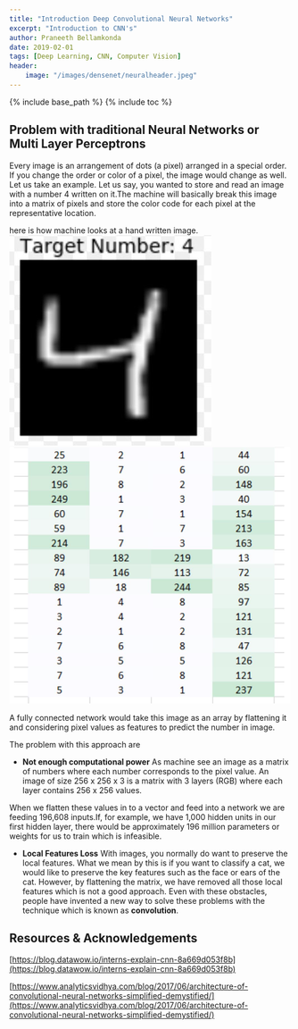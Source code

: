 ```yaml
---
title: "Introduction Deep Convolutional Neural Networks"
excerpt: "Introduction to CNN's"
author: Praneeth Bellamkonda
date: 2019-02-01
tags: [Deep Learning, CNN, Computer Vision]
header:
    image: "/images/densenet/neuralheader.jpeg"
---
```


{% include base_path %}
{% include toc %}

## Problem with traditional Neural Networks or Multi Layer Perceptrons

Every image is an arrangement of dots (a pixel) arranged in a special order. If you change the order or color of a pixel, the image would change as well. Let us take an example. Let us say, you wanted to store and read an image with a number 4 written on it.The machine will basically break this image into a matrix of pixels and store the color code for each pixel at the representative location. 

here is how machine looks at a hand written image.
![](/images/IntroCNN/image4.JPG)
![](/images/IntroCNN/machineimage4.JPG)

A fully connected network would take this image as an array by flattening it and considering pixel values as features to predict the number in image.

The problem with this approach are
*   **Not enough computational power**
As machine see an image as a matrix of numbers where each number corresponds to the pixel value. An image of size 256 x 256 x 3 is a matrix with 3 layers (RGB) where each layer contains 256 x 256 values.

When we flatten these values in to a vector and feed into a network we are feeding 196,608 inputs.If, for example, we have 1,000 hidden units in our first hidden layer, there would be approximately 196 million parameters or weights for us to train which is infeasible.

*   **Local Features Loss**
With images, you normally do want to preserve the local features. What we mean by this is if you want to classify a cat, we would like to preserve the key features such as the face or ears of the cat. However, by flattening the matrix, we have removed all those local features which is not a good approach. Even with these obstacles, people have invented a new way to solve these problems with the technique which is known as **convolution**.


## Resources & Acknowledgements
[https://blog.datawow.io/interns-explain-cnn-8a669d053f8b](https://blog.datawow.io/interns-explain-cnn-8a669d053f8b)

[https://www.analyticsvidhya.com/blog/2017/06/architecture-of-convolutional-neural-networks-simplified-demystified/](https://www.analyticsvidhya.com/blog/2017/06/architecture-of-convolutional-neural-networks-simplified-demystified/)








